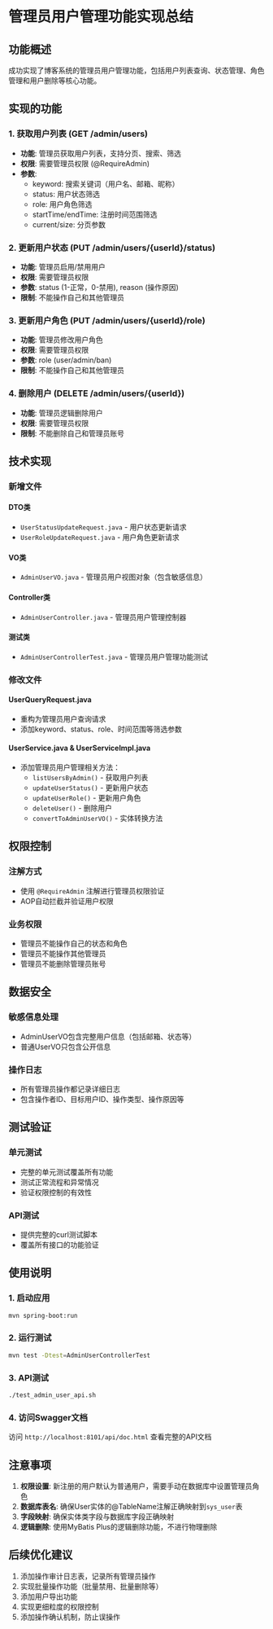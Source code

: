 # 管理员用户管理功能实现总结

## 功能概述

成功实现了博客系统的管理员用户管理功能，包括用户列表查询、状态管理、角色管理和用户删除等核心功能。

## 实现的功能

### 1. 获取用户列表 (GET /admin/users)
- **功能**: 管理员获取用户列表，支持分页、搜索、筛选
- **权限**: 需要管理员权限 (@RequireAdmin)
- **参数**: 
  - keyword: 搜索关键词（用户名、邮箱、昵称）
  - status: 用户状态筛选
  - role: 用户角色筛选
  - startTime/endTime: 注册时间范围筛选
  - current/size: 分页参数

### 2. 更新用户状态 (PUT /admin/users/{userId}/status)
- **功能**: 管理员启用/禁用用户
- **权限**: 需要管理员权限
- **参数**: status (1-正常，0-禁用), reason (操作原因)
- **限制**: 不能操作自己和其他管理员

### 3. 更新用户角色 (PUT /admin/users/{userId}/role)
- **功能**: 管理员修改用户角色
- **权限**: 需要管理员权限
- **参数**: role (user/admin/ban)
- **限制**: 不能操作自己和其他管理员

### 4. 删除用户 (DELETE /admin/users/{userId})
- **功能**: 管理员逻辑删除用户
- **权限**: 需要管理员权限
- **限制**: 不能删除自己和管理员账号

## 技术实现

### 新增文件

#### DTO类
- `UserStatusUpdateRequest.java` - 用户状态更新请求
- `UserRoleUpdateRequest.java` - 用户角色更新请求

#### VO类
- `AdminUserVO.java` - 管理员用户视图对象（包含敏感信息）

#### Controller类
- `AdminUserController.java` - 管理员用户管理控制器

#### 测试类
- `AdminUserControllerTest.java` - 管理员用户管理功能测试

### 修改文件

#### UserQueryRequest.java
- 重构为管理员用户查询请求
- 添加keyword、status、role、时间范围等筛选参数

#### UserService.java & UserServiceImpl.java
- 添加管理员用户管理相关方法：
  - `listUsersByAdmin()` - 获取用户列表
  - `updateUserStatus()` - 更新用户状态
  - `updateUserRole()` - 更新用户角色
  - `deleteUser()` - 删除用户
  - `convertToAdminUserVO()` - 实体转换方法

## 权限控制

### 注解方式
- 使用 `@RequireAdmin` 注解进行管理员权限验证
- AOP自动拦截并验证用户权限

### 业务权限
- 管理员不能操作自己的状态和角色
- 管理员不能操作其他管理员
- 管理员不能删除管理员账号

## 数据安全

### 敏感信息处理
- AdminUserVO包含完整用户信息（包括邮箱、状态等）
- 普通UserVO只包含公开信息

### 操作日志
- 所有管理员操作都记录详细日志
- 包含操作者ID、目标用户ID、操作类型、操作原因等

## 测试验证

### 单元测试
- 完整的单元测试覆盖所有功能
- 测试正常流程和异常情况
- 验证权限控制的有效性

### API测试
- 提供完整的curl测试脚本
- 覆盖所有接口的功能验证

## 使用说明

### 1. 启动应用
```bash
mvn spring-boot:run
```

### 2. 运行测试
```bash
mvn test -Dtest=AdminUserControllerTest
```

### 3. API测试
```bash
./test_admin_user_api.sh
```

### 4. 访问Swagger文档
访问 `http://localhost:8101/api/doc.html` 查看完整的API文档

## 注意事项

1. **权限设置**: 新注册的用户默认为普通用户，需要手动在数据库中设置管理员角色
2. **数据库表名**: 确保User实体的@TableName注解正确映射到`sys_user`表
3. **字段映射**: 确保实体类字段与数据库字段正确映射
4. **逻辑删除**: 使用MyBatis Plus的逻辑删除功能，不进行物理删除

## 后续优化建议

1. 添加操作审计日志表，记录所有管理员操作
2. 实现批量操作功能（批量禁用、批量删除等）
3. 添加用户导出功能
4. 实现更细粒度的权限控制
5. 添加操作确认机制，防止误操作
